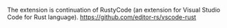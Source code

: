 The extension is continuation of RustyCode (an extension for Visual Studio Code for Rust language). https://github.com/editor-rs/vscode-rust
